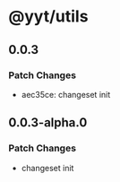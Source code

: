 # @yyt/utils

## 0.0.3

### Patch Changes

- aec35ce: changeset init

## 0.0.3-alpha.0

### Patch Changes

- changeset init
